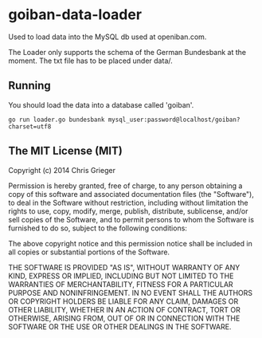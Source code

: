 goiban-data-loader
=======

Used to load data into the MySQL db used at openiban.com.

The Loader only supports the schema of the German Bundesbank at the moment. The txt file has to be placed under data/.

Running
-------

You should load the data into a database called 'goiban'.

```
go run loader.go bundesbank mysql_user:password@localhost/goiban?charset=utf8
```

The MIT License (MIT)
---------------
Copyright (c) 2014 Chris Grieger

Permission is hereby granted, free of charge, to any person obtaining a copy
of this software and associated documentation files (the "Software"), to deal
in the Software without restriction, including without limitation the rights
to use, copy, modify, merge, publish, distribute, sublicense, and/or sell
copies of the Software, and to permit persons to whom the Software is
furnished to do so, subject to the following conditions:

The above copyright notice and this permission notice shall be included in
all copies or substantial portions of the Software.

THE SOFTWARE IS PROVIDED "AS IS", WITHOUT WARRANTY OF ANY KIND, EXPRESS OR
IMPLIED, INCLUDING BUT NOT LIMITED TO THE WARRANTIES OF MERCHANTABILITY,
FITNESS FOR A PARTICULAR PURPOSE AND NONINFRINGEMENT. IN NO EVENT SHALL THE
AUTHORS OR COPYRIGHT HOLDERS BE LIABLE FOR ANY CLAIM, DAMAGES OR OTHER
LIABILITY, WHETHER IN AN ACTION OF CONTRACT, TORT OR OTHERWISE, ARISING FROM,
OUT OF OR IN CONNECTION WITH THE SOFTWARE OR THE USE OR OTHER DEALINGS IN
THE SOFTWARE.

